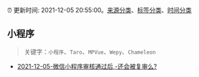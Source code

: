 :alarm_clock: 更新时间: 2021-12-05 20:55:00。[来源分类](../README.md)、[标签分类](../TAGS.md)、[时间分类](../TIMELINE.md)

## 小程序


> 关键字：`小程序`、`Taro`、`MPVue`、`Wepy`、`Chameleon`



- [2021-12-05-微信小程序审核通过后,-还会被复审么?](https://www.v2ex.com/t/820213) 